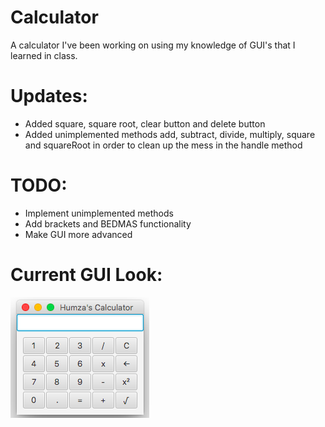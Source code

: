 # Calculator
A calculator I've been working on using my knowledge of GUI's that I learned in class.

# Updates:
- Added square, square root, clear button and delete button
- Added unimplemented methods add, subtract, divide, multiply, square and squareRoot in order to clean up the mess in the handle method

# TODO:
- Implement unimplemented methods
- Add brackets and BEDMAS functionality
- Make GUI more advanced

# Current GUI Look:
![Calculator GUI](https://github.com/humdan123/Calculator/blob/master/Screenshots/Calculator%20GUI.png)
